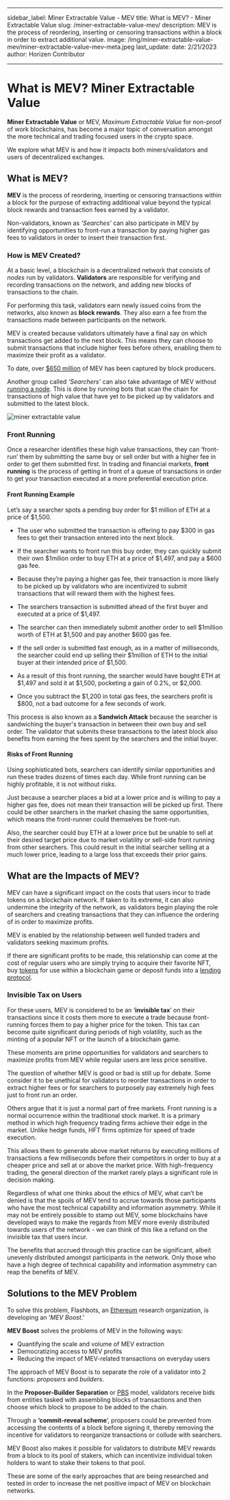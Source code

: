 ﻿---

sidebar_label: Miner Extractable Value - MEV
title: What is MEV? - Miner Extractable Value
slug: /miner-extractable-value-mev/
description: MEV is the process of reordering, inserting or censoring transactions within a block in order to extract additional value.
image: /img/miner-extractable-value-mev/miner-extractable-value-mev-meta.jpeg
last_update:
  date: 2/21/2023
  author: Horizen Contributor

---

# What is MEV? Miner Extractable Value

**Miner Extractable Value** or MEV, _Maximum Extractable Value_ for non-proof of work blockchains, has become a major topic of conversation amongst the more technical and trading focused users in the crypto space. 

We explore what MEV is and how it impacts both miners/validators and users of decentralized exchanges. 

## What is MEV?

**MEV** is the process of reordering, inserting or censoring transactions within a block for the purpose of extracting additional value beyond the typical block rewards and transaction fees earned by a validator.

Non-validators, known as _‘Searches’_ can also participate in MEV by identifying opportunities to front-run a transaction by paying higher gas fees to validators in order to insert their transaction first. 

### How is MEV Created? 

At a basic level, a blockchain is a decentralized network that consists of _nodes_ run by validators. **Validators** are responsible for verifying and recording transactions on the network, and adding new blocks of transactions to the chain.

For performing this task, validators earn newly issued coins from the networks, also known as **block rewards**. They also earn a fee from the transactions made between participants on the network.

MEV is created because validators ultimately have a final say on which transactions get added to the next block. This means they can choose to submit transactions that include higher fees before others, enabling them to maximize their profit as a validator.

To date, over [$650 million](https://cointelegraph.com/news/new-oracle-system-to-help-dapps-retrieve-millions-lost-to-mev) of MEV has been captured by block producers. 

Another group called _‘Searchers’_ can also take advantage of MEV without [running a node](architecture/blockchain-nodes.md). This is done by running bots that scan the chain for transactions of high value that have yet to be picked up by validators and submitted to the latest block. 

![miner extractable value](/img/miner-extractable-value-mev/miner-extractable-value.jpeg)

### Front Running

Once a researcher identifies these high value transactions, they can ‘front-run’ them by submitting the same buy or sell order but with a higher fee in order to get them submitted first. In trading and financial markets, **front running** is the process of getting in front of a queue of transactions in order to get your transaction executed at a more preferential execution price.

#### Front Running Example

Let’s say a searcher spots a pending buy order for $1 million of ETH at a price of $1,500.

- The user who submitted the transaction is offering to pay $300 in gas fees to get their transaction entered into the next block. 

- If the searcher wants to front run this buy order, they can quickly submit their own $1milion order to buy ETH at a price of $1,497, and pay a $600 gas fee. 

- Because they’re paying a higher gas fee, their transaction is more likely to be picked up by validators who are incentivized to submit transactions that will reward them with the highest fees. 

- The searchers transaction is submitted ahead of the first buyer and executed at a price of $1,497. 

- The searcher can then immediately submit another order to sell $1million worth of ETH at $1,500 and pay another $600 gas fee. 

- If the sell order is submitted fast enough, as in a matter of milliseconds, the searcher could end up selling their $1million of ETH to the initial buyer at their intended price of $1,500. 

- As a result of this front running, the searcher would have bought ETH at $1,497 and sold it at $1,500, pocketing a gain of 0.2%, or $2,000. 

- Once you subtract the $1,200 in total gas fees, the searchers profit is $800, not a bad outcome for a few seconds of work.

This process is also known as a **Sandwich Attack** because the searcher is sandwiching the buyer's transaction in between their own buy and sell order. The validator that submits these transactions to the latest block also benefits from earning the fees spent by the searchers and the initial buyer. 

#### Risks of Front Running

Using sophisticated bots, searchers can identify similar opportunities and run these trades dozens of times each day. While front running can be highly profitable, it is not without risks. 

Just because a searcher places a bid at a lower price and is willing to pay a higher gas fee, does not mean their transaction will be picked up first. There could be other searchers in the market chasing the same opportunities, which means the front-runner could themselves be front-run. 

Also, the searcher could buy ETH at a lower price but be unable to sell at their desired target price due to market volatility or sell-side front running from other searchers. This could result in the initial searcher selling at a much lower price, leading to a large loss that exceeds their prior gains. 

## What are the Impacts of MEV? 

MEV can have a significant impact on the costs that users incur to trade tokens on a blockchain network. If taken to its extreme, it can also undermine the integrity of the network, as validators begin playing the role of searchers and creating transactions that they can influence the ordering of in order to maximize profits. 

MEV is enabled by the relationship between well funded traders and validators seeking maximum profits. 

If there are significant profits to be made, this relationship can come at the cost of regular users who are simply trying to acquire their favorite NFT, buy [tokens](tokenomics/what-is-a-token.md) for use within a blockchain game or deposit funds into a [lending protocol](defi/crypto-lending.md).

### Invisible Tax on Users

For these users, MEV is considered to be an ‘**invisible tax**’ on their transactions since it costs them more to execute a trade because front-running forces them to pay a higher price for the token. This tax can become quite significant during periods of high volatility, such as the minting of a popular NFT or the launch of a blockchain game. 

These moments are prime opportunities for validators and searchers to maximize profits from MEV while regular users are less price sensitive. 

The question of whether MEV is good or bad is still up for debate. Some consider it to be unethical for validators to reorder transactions in order to extract higher fees or for searchers to purposely pay extremely high fees just to front run an order. 

Others argue that it is just a normal part of free markets. Front running is a normal occurrence within the traditional stock market. It is a primary method in which high frequency trading firms achieve their edge in the market. Unlike hedge funds, HFT firms optimize for speed of trade execution. 

This allows them to generate above market returns by executing millions of transactions a few milliseconds before their competitors in order to buy at a cheaper price and sell at or above the market price. With high-frequency trading, the general direction of the market rarely plays a significant role in decision making. 

Regardless of what one thinks about the ethics of MEV, what can’t be denied is that the spoils of MEV tend to accrue towards those participants who have the most technical capability and information asymmetry. While it may not be entirely possible to stamp out MEV, some blockchains have developed ways to make the regards from MEV more evenly distributed towards users of the network - we can think of this like a refund on the invisible tax that users incur.

The benefits that accrued through this practice can be significant, albeit unevenly distributed amongst participants in the network. Only those who have a high degree of technical capability and information asymmetry can reap the benefits of MEV. 

## Solutions to the MEV Problem

To solve this problem, Flashbots, an [Ethereum](cryptocurrency/ethereum-glossary.md) research organization, is developing an ‘_MEV Boost_.’

**MEV Boost** solves the problems of MEV in the following ways:

* Quantifying the scale and volume of MEV extraction
* Democratizing access to MEV profits 
* Reducing the impact of MEV-related transactions on everyday users

The approach of MEV Boost is to separate the role of a validator into 2 functions: *proposers* and *builders*. 

In the **Proposer-Builder Separation** or [PBS](https://www.alchemy.com/overviews/mev-boost) model, validators receive bids from entities tasked with assembling blocks of transactions and then choose which block to propose to be added to the chain. 

Through a **‘commit-reveal scheme**’, proposers could be prevented from accessing the contents of a block before signing it, thereby removing the incentive for validators to reorganize transactions or collude with searchers. 

MEV Boost also makes it possible for validators to distribute MEV rewards from a block to its pool of stakers, which can incentivize individual token holders to want to stake their tokens to that pool.

These are some of the early approaches that are being researched and tested in order to increase the net positive impact of MEV on blockchain networks. 

